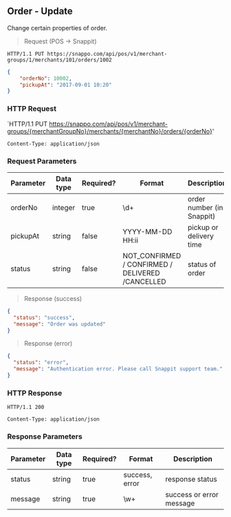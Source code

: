 ## Order - Update 

Change certain properties of order.

> Request (POS -> Snappit)

```
HTTP/1.1 PUT https://snappo.com/api/pos/v1/merchant-groups/1/merchants/101/orders/1002
```

```json
{
    "orderNo": 10002,
    "pickupAt": "2017-09-01 10:20"
}
```

### HTTP Request

`HTTP/1.1 PUT https://snappo.com/api/pos/v1/merchant-groups/{merchantGroupNo}/merchants/{merchantNo}/orders/{orderNo}'

`Content-Type: application/json`

### Request Parameters

Parameter | Data type | Required? | Format | Description
--------- | --------- | --------- | ------ | -----------
orderNo | integer | true | \d+ | order number (in Snappit)
pickupAt | string | false | YYYY-MM-DD HH:ii | pickup or delivery time
status | string | false | NOT_CONFIRMED / CONFIRMED / DELIVERED /CANCELLED | status of order

> Response (success)

```json
{
  "status": "success",
  "message": "Order was updated"
}
```

> Response (error)

```json
{
  "status": "error",
  "message": "Authentication error. Please call Snappit support team."
}
```

### HTTP Response

`HTTP/1.1 200`

`Content-Type: application/json`

### Response Parameters

Parameter | Data type | Required? | Format | Description
--------- | --------- | --------- | ------ | -----------
status | string | true | success, error | response status
message | string | true | \w+ | success or error message
